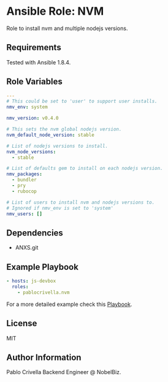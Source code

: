 # Ansible Role: NVM

Role to install nvm and multiple nodejs versions.

## Requirements

Tested with Ansible 1.8.4.

## Role Variables

```yaml
---
# This could be set to 'user' to support user installs.
nmv_env: system

nmv_version: v0.4.0

# This sets the nvm global nodejs version.
nvm_default_node_version: stable

# List of nodejs versions to install.
nvm_node_versions:
  - stable

# List of defaults gem to install on each nodejs version.
nmv_packages:
  - bundler
  - pry
  - rubocop

# List of users to install nvm and nodejs versions to.
# Ignored if nmv_env is set to 'system'
nmv_users: []
```

## Dependencies

- ANXS.git

## Example Playbook

```yaml
- hosts: js-devbox
  roles:
    - pablocrivella.nvm
```

For a more detailed example check this [Playbook](https://github.com/pablocrivella/apps-forge/blob/master/provisioning/js.yml).

## License

MIT

## Author Information

Pablo Crivella Backend Engineer @ NobelBiz.
